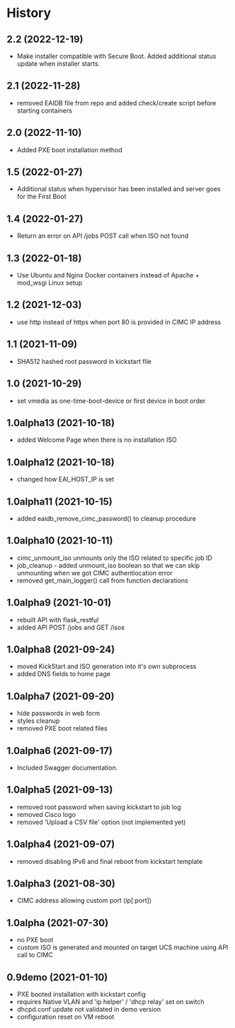 History
=====================
2.2 (2022-12-19)
---------------------
* Make installer compatible with Secure Boot. Added additional status update when installer starts.

2.1 (2022-11-28)
---------------------
* removed EAIDB file from repo and added check/create script before starting containers

2.0 (2022-11-10)
---------------------
* Added PXE boot installation method

1.5 (2022-01-27)
---------------------
* Additional status when hypervisor has been installed and server goes for the First Boot

1.4 (2022-01-27)
---------------------
* Return an error on API /jobs POST call when ISO not found

1.3 (2022-01-18)
---------------------
* Use Ubuntu and Nginx Docker containers instead of Apache + mod_wsgi Linux setup

1.2 (2021-12-03)
---------------------
* use http instead of https when port 80 is provided in CIMC IP address

1.1 (2021-11-09)
---------------------
* SHA512 hashed root password in kickstart file

1.0 (2021-10-29)
---------------------
* set vmedia as one-time-boot-device or first device in boot order

1.0alpha13 (2021-10-18)
---------------------
* added Welcome Page when there is no installation ISO

1.0alpha12 (2021-10-18)
---------------------
* changed how EAI_HOST_IP is set

1.0alpha11 (2021-10-15)
---------------------
* added eaidb_remove_cimc_password() to cleanup procedure

1.0alpha10 (2021-10-11)
---------------------
* cimc_unmount_iso unmounts only the ISO related to specific job ID
* job_cleanup - added unmount_iso boolean so that we can skip unmounting when we got CIMC authentiocation error
* removed get_main_logger() call from function declarations

1.0alpha9 (2021-10-01)
---------------------
* rebuilt API with flask_restful
* added API POST /jobs and GET /isos

1.0alpha8 (2021-09-24)
---------------------
* moved KickStart and ISO generation into it's own subprocess
* added DNS fields to home page

1.0alpha7 (2021-09-20)
---------------------
* hide passwords in web form
* styles cleanup
* removed PXE boot related files

1.0alpha6 (2021-09-17)
---------------------
* Included Swagger documentation.

1.0alpha5 (2021-09-13)
---------------------
* removed root password when saving kickstart to job log
* removed Cisco logo
* removed 'Upload a CSV file' option (not implemented yet)

1.0alpha4 (2021-09-07)
---------------------
* removed disabling IPv6 and final reboot from kickstart template

1.0alpha3 (2021-08-30)
---------------------
* CIMC address allowing custom port (ip[:port])

1.0alpha (2021-07-30)
---------------------
* no PXE boot
* custom ISO is generated and mounted on target UCS machine using API call to CIMC

0.9demo (2021-01-10)
---------------------
* PXE booted installation with kickstart config
* requires Native VLAN and 'ip helper' / 'dhcp relay' set on switch
* dhcpd.conf update not validated in demo version
* configuration reset on VM reboot
